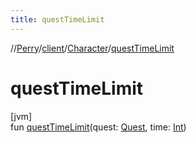 ```yaml
---
title: questTimeLimit
---
```

//[Perry](../../../index.html)/[client](../index.html)/[Character](index.html)/[questTimeLimit](quest-time-limit.html)



# questTimeLimit



[jvm]\
fun [questTimeLimit](quest-time-limit.html)(quest: [Quest](../../server.quest/-quest/index.html), time: [Int](https://kotlinlang.org/api/latest/jvm/stdlib/kotlin/-int/index.html))




